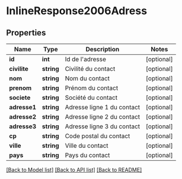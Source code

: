 # InlineResponse2006Adress

## Properties
Name | Type | Description | Notes
------------ | ------------- | ------------- | -------------
**id** | **int** | Id de l&#x27;adresse | [optional] 
**civilite** | **string** | Civilité du contact | [optional] 
**nom** | **string** | Nom du contact | [optional] 
**prenom** | **string** | Prénom du contact | [optional] 
**societe** | **string** | Société du contact | [optional] 
**adresse1** | **string** | Adresse ligne 1 du contact | [optional] 
**adresse2** | **string** | Adresse ligne 2 du contact | [optional] 
**adresse3** | **string** | Adresse ligne 3 du contact | [optional] 
**cp** | **string** | Code postal du contact | [optional] 
**ville** | **string** | Ville du contact | [optional] 
**pays** | **string** | Pays du contact | [optional] 

[[Back to Model list]](../../README.md#documentation-for-models) [[Back to API list]](../../README.md#documentation-for-api-endpoints) [[Back to README]](../../README.md)

